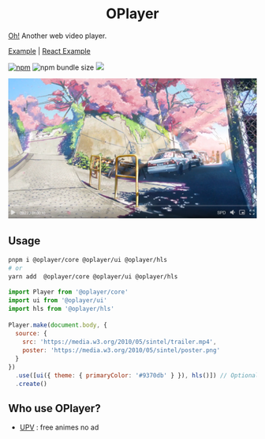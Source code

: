 <h1 align="center">OPlayer</h1>

[Oh!](https://shiyiya.github.io/oplayer) Another web video player.

[Example](./examples/standalone/main.ts) | [React Example](./examples/react/src/main.tsx)

[![npm](https://flat.badgen.net/npm/v/@oplayer/core/?color=fb3e44)](https://www.npmjs.com/package/@oplayer/core)
![npm bundle size](https://img.shields.io/bundlephobia/minzip/@oplayer/core?style=flat-square)
[![](https://data.jsdelivr.com/v1/package/npm/@oplayer/core/badge)](https://www.jsdelivr.com/package/npm/@oplayer/core)

![](./oplayer.png)

## Usage

```bash
pnpm i @oplayer/core @oplayer/ui @oplayer/hls
# or
yarn add  @oplayer/core @oplayer/ui @oplayer/hls
```

```js
import Player from '@oplayer/core'
import ui from '@oplayer/ui'
import hls from '@oplayer/hls'

Player.make(document.body, {
  source: {
    src: 'https://media.w3.org/2010/05/sintel/trailer.mp4',
    poster: 'https://media.w3.org/2010/05/sintel/poster.png'
  }
})
  .use([ui({ theme: { primaryColor: '#9370db' } }), hls()]) // Optional
  .create()
```

## Who use OPlayer?

- [UPV](https://月色真美.life) : free animes no ad
